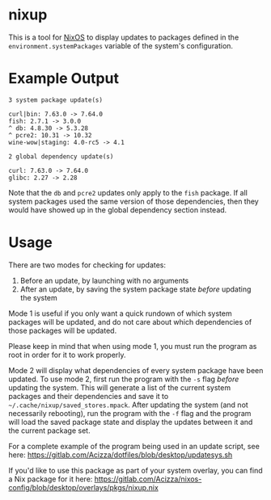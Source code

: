 nixup
=====

This is a tool for [NixOS](https://nixos.org/) to display updates to packages defined in the `environment.systemPackages` variable of the system's configuration.

Example Output
==============

```
3 system package update(s)

curl|bin: 7.63.0 -> 7.64.0
fish: 2.7.1 -> 3.0.0
^ db: 4.8.30 -> 5.3.28
^ pcre2: 10.31 -> 10.32
wine-wow|staging: 4.0-rc5 -> 4.1

2 global dependency update(s)

curl: 7.63.0 -> 7.64.0
glibc: 2.27 -> 2.28
```

Note that the `db` and `pcre2` updates only apply to the `fish` package. If all system packages used the same version of those dependencies, then they would have showed up in the global dependency section instead.

Usage
=====

There are two modes for checking for updates:

1. Before an update, by launching with no arguments
2. After an update, by saving the system package state *before* updating the system

Mode 1 is useful if you only want a quick rundown of which system packages will be updated, and do not care about which dependencies of those packages will be updated.

Please keep in mind that when using mode 1, you must run the program as root in order for it to work properly.

Mode 2 will display what dependencies of every system package have been updated. To use mode 2, first run the program with the `-s` flag *before* updating the system. This will generate a list of the current system packages and their dependencies and save it to `~/.cache/nixup/saved_stores.mpack`. After updating the system (and not necessarily rebooting), run the program with the `-f` flag and the program will load the saved package state and display the updates between it and the current package set.

For a complete example of the program being used in an update script, see here:
https://gitlab.com/Acizza/dotfiles/blob/desktop/updatesys.sh

If you'd like to use this package as part of your system overlay, you can find a Nix package for it here:
https://gitlab.com/Acizza/nixos-config/blob/desktop/overlays/pkgs/nixup.nix